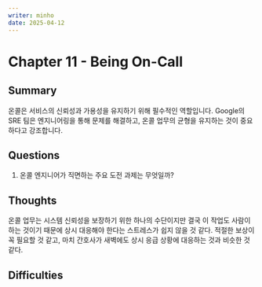 ```yaml
---
writer: minho
date: 2025-04-12
---
```


# Chapter 11 - Being On-Call

## Summary
온콜은 서비스의 신뢰성과 가용성을 유지하기 위해 필수적인 역할입니다. Google의 SRE 팀은 엔지니어링을 통해 문제를 해결하고, 온콜 업무의 균형을 유지하는 것이 중요하다고 강조합니다.

## Questions
1. 온콜 엔지니어가 직면하는 주요 도전 과제는 무엇일까? 

## Thoughts
온콜 업무는 시스템 신뢰성을 보장하기 위한 하나의 수단이지만 결국 이 작업도 사람이 하는 것이기 때문에 상시 대응해야 한다는 스트레스가 쉽지 않을 것 같다. 적절한 보상이 꼭 필요할 것 같고, 마치 간호사가 새벽에도 상시 응급 상황에 대응하는 것과 비슷한 것 같다.

## Difficulties
